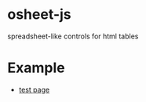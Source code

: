 # osheet-js
spreadsheet-like controls for html tables


# Example
* [test page]


[test page]: https://markuskimius.github.io/osheet-js/test/

